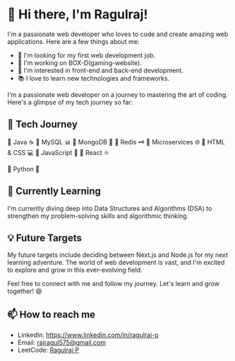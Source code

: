 
# 👋 Hi there, I'm Ragulraj! 



I'm a passionate web developer who loves to code and create amazing web applications. Here are a few things about me:

- 💼 I'm looking for my first web development job.
- 🔭 I'm working on BOX-D(gaming-website).
- 🌟 I'm interested in front-end and back-end development.
- 📚 I love to learn new technologies and frameworks.

I'm a passionate web developer on a journey to mastering the art of coding. Here's a glimpse of my tech journey so far:

## 🚀 Tech Journey

🔹 Java ☕
🔹 MySQL 📊
🔹 MongoDB 🍃
🔹 Redis 🗝️
🔹 Microservices 🌐
🔹 HTML & CSS 💻
🔹 JavaScript 🚀
🔹 React ⚛️

🔹 Python 🐍

## 🧠 Currently Learning

I'm currently diving deep into Data Structures and Algorithms (DSA) to strengthen my problem-solving skills and algorithmic thinking.

## 💡 Future Targets

My future targets include deciding between Next.js and Node.js for my next learning adventure. The world of web development is vast, and I'm excited to explore and grow in this ever-evolving field.

Feel free to connect with me and follow my journey. Let's learn and grow together! 😄

## 📫 How to reach me

- LinkedIn: https://www.linkedin.com/in/ragulraj-p
- Email: rajragul575@gmail.com
- LeetCode: [Ragulraj P](https://leetcode.com/u/rajragul005/)





